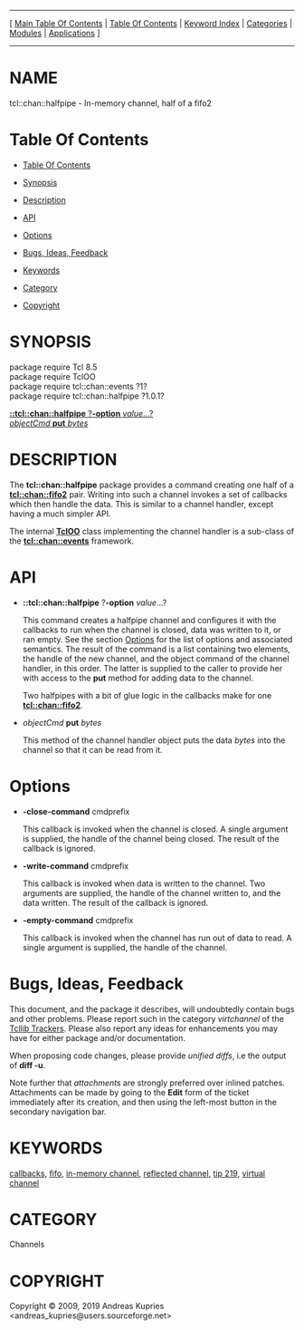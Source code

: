 
[//000000001]: # (tcl::chan::halfpipe \- Reflected/virtual channel support)
[//000000002]: # (Generated from file 'halfpipe\.man' by tcllib/doctools with format 'markdown')
[//000000003]: # (Copyright &copy; 2009, 2019 Andreas Kupries <andreas\_kupries@users\.sourceforge\.net>)
[//000000004]: # (tcl::chan::halfpipe\(n\) 1\.0\.1 tcllib "Reflected/virtual channel support")

<hr> [ <a href="../../../../toc.md">Main Table Of Contents</a> &#124; <a
href="../../../toc.md">Table Of Contents</a> &#124; <a
href="../../../../index.md">Keyword Index</a> &#124; <a
href="../../../../toc0.md">Categories</a> &#124; <a
href="../../../../toc1.md">Modules</a> &#124; <a
href="../../../../toc2.md">Applications</a> ] <hr>

# NAME

tcl::chan::halfpipe \- In\-memory channel, half of a fifo2

# <a name='toc'></a>Table Of Contents

  - [Table Of Contents](#toc)

  - [Synopsis](#synopsis)

  - [Description](#section1)

  - [API](#section2)

  - [Options](#section3)

  - [Bugs, Ideas, Feedback](#section4)

  - [Keywords](#keywords)

  - [Category](#category)

  - [Copyright](#copyright)

# <a name='synopsis'></a>SYNOPSIS

package require Tcl 8\.5  
package require TclOO  
package require tcl::chan::events ?1?  
package require tcl::chan::halfpipe ?1\.0\.1?  

[__::tcl::chan::halfpipe__ ?__\-option__ *value*\.\.\.?](#1)  
[*objectCmd* __put__ *bytes*](#2)  

# <a name='description'></a>DESCRIPTION

The __tcl::chan::halfpipe__ package provides a command creating one half of
a __[tcl::chan::fifo2](tcllib\_fifo2\.md)__ pair\. Writing into such a
channel invokes a set of callbacks which then handle the data\. This is similar
to a channel handler, except having a much simpler API\.

The internal __[TclOO](\.\./\.\./\.\./\.\./index\.md\#tcloo)__ class implementing
the channel handler is a sub\-class of the
__[tcl::chan::events](\.\./virtchannel\_core/events\.md)__ framework\.

# <a name='section2'></a>API

  - <a name='1'></a>__::tcl::chan::halfpipe__ ?__\-option__ *value*\.\.\.?

    This command creates a halfpipe channel and configures it with the callbacks
    to run when the channel is closed, data was written to it, or ran empty\. See
    the section [Options](#section3) for the list of options and associated
    semantics\. The result of the command is a list containing two elements, the
    handle of the new channel, and the object command of the channel handler, in
    this order\. The latter is supplied to the caller to provide her with access
    to the __put__ method for adding data to the channel\.

    Two halfpipes with a bit of glue logic in the callbacks make for one
    __[tcl::chan::fifo2](tcllib\_fifo2\.md)__\.

  - <a name='2'></a>*objectCmd* __put__ *bytes*

    This method of the channel handler object puts the data *bytes* into the
    channel so that it can be read from it\.

# <a name='section3'></a>Options

  - __\-close\-command__ cmdprefix

    This callback is invoked when the channel is closed\. A single argument is
    supplied, the handle of the channel being closed\. The result of the callback
    is ignored\.

  - __\-write\-command__ cmdprefix

    This callback is invoked when data is written to the channel\. Two arguments
    are supplied, the handle of the channel written to, and the data written\.
    The result of the callback is ignored\.

  - __\-empty\-command__ cmdprefix

    This callback is invoked when the channel has run out of data to read\. A
    single argument is supplied, the handle of the channel\.

# <a name='section4'></a>Bugs, Ideas, Feedback

This document, and the package it describes, will undoubtedly contain bugs and
other problems\. Please report such in the category *virtchannel* of the
[Tcllib Trackers](http://core\.tcl\.tk/tcllib/reportlist)\. Please also report
any ideas for enhancements you may have for either package and/or documentation\.

When proposing code changes, please provide *unified diffs*, i\.e the output of
__diff \-u__\.

Note further that *attachments* are strongly preferred over inlined patches\.
Attachments can be made by going to the __Edit__ form of the ticket
immediately after its creation, and then using the left\-most button in the
secondary navigation bar\.

# <a name='keywords'></a>KEYWORDS

[callbacks](\.\./\.\./\.\./\.\./index\.md\#callbacks),
[fifo](\.\./\.\./\.\./\.\./index\.md\#fifo), [in\-memory
channel](\.\./\.\./\.\./\.\./index\.md\#in\_memory\_channel), [reflected
channel](\.\./\.\./\.\./\.\./index\.md\#reflected\_channel), [tip
219](\.\./\.\./\.\./\.\./index\.md\#tip\_219), [virtual
channel](\.\./\.\./\.\./\.\./index\.md\#virtual\_channel)

# <a name='category'></a>CATEGORY

Channels

# <a name='copyright'></a>COPYRIGHT

Copyright &copy; 2009, 2019 Andreas Kupries <andreas\_kupries@users\.sourceforge\.net>
